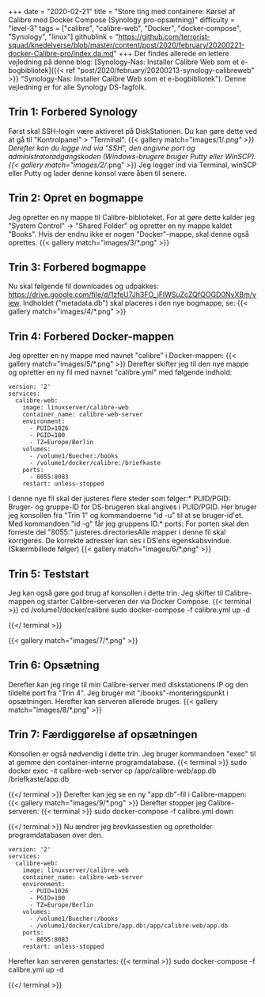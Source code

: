 +++
date = "2020-02-21"
title = "Store ting med containere: Kørsel af Calibre med Docker Compose (Synology pro-opsætning)"
difficulty = "level-3"
tags = ["calibre", "calibre-web", "Docker", "docker-compose", "Synology", "linux"]
githublink = "https://github.com/terrorist-squad/knedelverse/blob/master/content/post/2020/february/20200221-docker-Calibre-pro/index.da.md"
+++
Der findes allerede en lettere vejledning på denne blog: [Synology-Nas: Installer Calibre Web som et e-bogbibliotek]({{< ref "post/2020/february/20200213-synology-calibreweb" >}} "Synology-Nas: Installer Calibre Web som et e-bogbibliotek"). Denne vejledning er for alle Synology DS-fagfolk.
## Trin 1: Forbered Synology
Først skal SSH-login være aktiveret på DiskStationen. Du kan gøre dette ved at gå til "Kontrolpanel" > "Terminal".
{{< gallery match="images/1/*.png" >}}
Derefter kan du logge ind via "SSH", den angivne port og administratoradgangskoden (Windows-brugere bruger Putty eller WinSCP).
{{< gallery match="images/2/*.png" >}}
Jeg logger ind via Terminal, winSCP eller Putty og lader denne konsol være åben til senere.
## Trin 2: Opret en bogmappe
Jeg opretter en ny mappe til Calibre-biblioteket. For at gøre dette kalder jeg "System Control" -> "Shared Folder" og opretter en ny mappe kaldet "Books". Hvis der endnu ikke er nogen "Docker"-mappe, skal denne også oprettes.
{{< gallery match="images/3/*.png" >}}

## Trin 3: Forbered bogmappe
Nu skal følgende fil downloades og udpakkes: https://drive.google.com/file/d/1zfeU7Jh3FO_jFlWSuZcZQfQOGD0NvXBm/view. Indholdet ("metadata.db") skal placeres i den nye bogmappe, se:
{{< gallery match="images/4/*.png" >}}

## Trin 4: Forbered Docker-mappen
Jeg opretter en ny mappe med navnet "calibre" i Docker-mappen:
{{< gallery match="images/5/*.png" >}}
Derefter skifter jeg til den nye mappe og opretter en ny fil med navnet "calibre.yml" med følgende indhold:
```
version: '2'
services:
  calibre-web:
    image: linuxserver/calibre-web
    container_name: calibre-web-server
    environment:
      - PUID=1026
      - PGID=100
      - TZ=Europe/Berlin
    volumes:
      - /volume1/Buecher:/books
      - /volume1/docker/calibre:/briefkaste
    ports:
      - 8055:8083
    restart: unless-stopped

```
I denne nye fil skal der justeres flere steder som følger:* PUID/PGID: Bruger- og gruppe-ID for DS-brugeren skal angives i PUID/PGID. Her bruger jeg konsollen fra "Trin 1" og kommandoerne "id -u" til at se bruger-id'et. Med kommandoen "id -g" får jeg gruppens ID.* ports: For porten skal den forreste del "8055:" justeres.directoriesAlle mapper i denne fil skal korrigeres. De korrekte adresser kan ses i DS'ens egenskabsvindue. (Skærmbillede følger)
{{< gallery match="images/6/*.png" >}}

## Trin 5: Teststart
Jeg kan også gøre god brug af konsollen i dette trin. Jeg skifter til Calibre-mappen og starter Calibre-serveren der via Docker Compose.
{{< terminal >}}
cd /volume1/docker/calibre
sudo docker-compose -f calibre.yml up -d

{{</ terminal >}}

{{< gallery match="images/7/*.png" >}}

## Trin 6: Opsætning
Derefter kan jeg ringe til min Calibre-server med diskstationens IP og den tildelte port fra "Trin 4". Jeg bruger mit "/books"-monteringspunkt i opsætningen. Herefter kan serveren allerede bruges.
{{< gallery match="images/8/*.png" >}}

## Trin 7: Færdiggørelse af opsætningen
Konsollen er også nødvendig i dette trin. Jeg bruger kommandoen "exec" til at gemme den container-interne programdatabase.
{{< terminal >}}
sudo docker exec -it calibre-web-server cp /app/calibre-web/app.db /briefkaste/app.db

{{</ terminal >}}
Derefter kan jeg se en ny "app.db"-fil i Calibre-mappen:
{{< gallery match="images/9/*.png" >}}
Derefter stopper jeg Calibre-serveren:
{{< terminal >}}
sudo docker-compose -f calibre.yml down

{{</ terminal >}}
Nu ændrer jeg brevkassestien og opretholder programdatabasen over den.
```
version: '2'
services:
  calibre-web:
    image: linuxserver/calibre-web
    container_name: calibre-web-server
    environment:
      - PUID=1026
      - PGID=100
      - TZ=Europe/Berlin
    volumes:
      - /volume1/Buecher:/books
      - /volume1/docker/calibre/app.db:/app/calibre-web/app.db
    ports:
      - 8055:8083
    restart: unless-stopped

```
Herefter kan serveren genstartes:
{{< terminal >}}
sudo docker-compose -f calibre.yml up -d

{{</ terminal >}}
